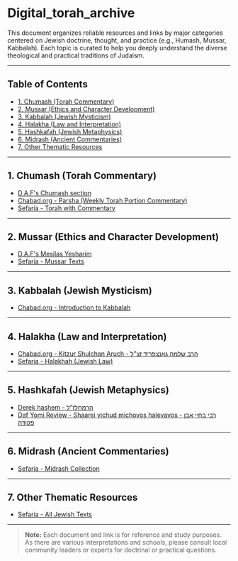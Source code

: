 # Digital_torah_archive

This document organizes reliable resources and links by major categories centered on Jewish doctrine, thought, and practice (e.g., Humash, Mussar, Kabbalah). Each topic is curated to help you deeply understand the diverse theological and practical traditions of Judaism.

---

## Table of Contents

- [1. Chumash (Torah Commentary)](#1-humash-torah-commentary)
- [2. Mussar (Ethics and Character Development)](#2-mussar-ethics-and-character-development)
- [3. Kabbalah (Jewish Mysticism)](#3-kabbalah-jewish-mysticism)
- [4. Halakha (Law and Interpretation)](#4-halakha-law-and-interpretation)
- [5. Hashkafah (Jewish Metaphysics)](#5-hashkafah-jewish-metaphysics)
- [6. Midrash (Ancient Commentaries)](#6-midrash-ancient-commentaries)
- [7. Other Thematic Resources](#7-other-thematic-resources)

---

## 1. Chumash (Torah Commentary)

- [D.A.F's Chumash section](https://www.dafyomi.co.il/chumash/chumash_picker.php)
- [Chabad.org - Parsha (Weekly Torah Portion Commentary)](https://www.chabad.org/parshah/default_cdo/jewish/Torah-Portion.htm)
- [Sefaria - Torah with Commentary](https://www.sefaria.org/texts/Tanakh/Torah)


---

## 2. Mussar (Ethics and Character Development)

- [D.A.F's Mesilas Yesharim](https://www.dafyomi.co.il/general/info/ref/mesilat.php)
- [Sefaria - Mussar Texts](https://www.sefaria.org/topics/mussar)


---

## 3. Kabbalah (Jewish Mysticism)


- [Chabad.org - Introduction to Kabbalah](https://www.chabad.org/library/article_cdo/aid/361902/jewish/What-Is-Kabbalah.htm)

---

## 4. Halakha (Law and Interpretation)


- [Chabad.org - Kitzur Shulchan Aruch - הרב שלמה גאנצפריד זצ”ל](https://www.chabad.org/library/article_cdo/aid/4297832/jewish/Kitzur-Shulchan-Aruch.htm)
- [Sefaria - Halakhah (Jewish Law)](https://www.sefaria.org/texts/Halakhah)

---

## 5.  Hashkafah (Jewish Metaphysics)

- [Derek hashem - הרמחלז”ל](https://www.sefaria.org/Derekh_Hashem?tab=contents)
- [Daf Yomi Review - Shaarei yichud michovos halevavos - רבי בחיי אבן פקודה](https://dafyomireview.com/article.php?docid=414)

---

## 6. Midrash (Ancient Commentaries)

- [Sefaria - Midrash Collection](https://www.sefaria.org/texts/Midrash)

---

## 7. Other Thematic Resources


- [Sefaria - All Jewish Texts](https://www.sefaria.org/texts)

---

> **Note:** Each document and link is for reference and study purposes. As there are various interpretations and schools, please consult local community leaders or experts for doctrinal or practical questions.

